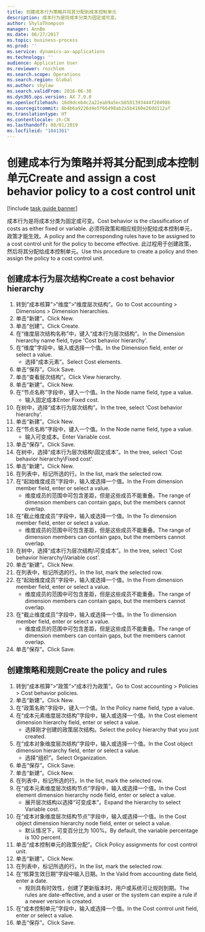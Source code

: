 ```yaml
---
title: 创建成本行为策略并将其分配到成本控制单元
description: 成本行为是将成本分类为固定或可变。
author: ShylaThompson
manager: AnnBe
ms.date: 06/27/2017
ms.topic: business-process
ms.prod: ''
ms.service: dynamics-ax-applications
ms.technology: ''
audience: Application User
ms.reviewer: roschlom
ms.search.scope: Operations
ms.search.region: Global
ms.author: shylaw
ms.search.validFrom: 2016-06-30
ms.dyn365.ops.version: AX 7.0.0
ms.openlocfilehash: 16d9dceb4c2a22eab9a5ecb8501393444f20498b
ms.sourcegitcommit: 8b4b6a9226d4e5f66498ab2a5b4160e26dd112af
ms.translationtype: HT
ms.contentlocale: zh-CN
ms.lasthandoff: 08/01/2019
ms.locfileid: "1841361"
---
```

# <a name="create-and-assign-a-cost-behavior-policy-to-a-cost-control-unit"></a><span data-ttu-id="460ba-103">创建成本行为策略并将其分配到成本控制单元</span><span class="sxs-lookup"><span data-stu-id="460ba-103">Create and assign a cost behavior policy to a cost control unit</span></span>

[!include [task guide banner](../../includes/task-guide-banner.md)]

<span data-ttu-id="460ba-104">成本行为是将成本分类为固定或可变。</span><span class="sxs-lookup"><span data-stu-id="460ba-104">Cost behavior is the classification of costs as either fixed or variable.</span></span> <span data-ttu-id="460ba-105">必须将政策和相应规则分配给成本控制单元，政策才能生效。</span><span class="sxs-lookup"><span data-stu-id="460ba-105">A policy and the corresponding rules have to be assigned to a cost control unit for the policy to become effective.</span></span> <span data-ttu-id="460ba-106">此过程用于创建政策，然后将其分配给成本控制单元。</span><span class="sxs-lookup"><span data-stu-id="460ba-106">Use this procedure to create a policy and then assign the policy to a cost control unit.</span></span>


## <a name="create-a-cost-behavior-hierarchy"></a><span data-ttu-id="460ba-107">创建成本行为层次结构</span><span class="sxs-lookup"><span data-stu-id="460ba-107">Create a cost behavior hierarchy</span></span>
1. <span data-ttu-id="460ba-108">转到“成本核算”>“维度”>“维度层次结构”。</span><span class="sxs-lookup"><span data-stu-id="460ba-108">Go to Cost accounting > Dimensions > Dimension hierarchies.</span></span>
2. <span data-ttu-id="460ba-109">单击“新建”。</span><span class="sxs-lookup"><span data-stu-id="460ba-109">Click New.</span></span>
3. <span data-ttu-id="460ba-110">单击“创建”。</span><span class="sxs-lookup"><span data-stu-id="460ba-110">Click Create.</span></span>
4. <span data-ttu-id="460ba-111">在“维度层次结构名称”中，键入“成本行为层次结构”。</span><span class="sxs-lookup"><span data-stu-id="460ba-111">In the Dimension hierarchy name field, type 'Cost behavior hierarchy'.</span></span>
5. <span data-ttu-id="460ba-112">在“维度”字段中，输入或选择一个值。</span><span class="sxs-lookup"><span data-stu-id="460ba-112">In the Dimension field, enter or select a value.</span></span>
    * <span data-ttu-id="460ba-113">选择“成本元素”。</span><span class="sxs-lookup"><span data-stu-id="460ba-113">Select Cost elements.</span></span>  
6. <span data-ttu-id="460ba-114">单击“保存”。</span><span class="sxs-lookup"><span data-stu-id="460ba-114">Click Save.</span></span>
7. <span data-ttu-id="460ba-115">单击“查看层次结构”。</span><span class="sxs-lookup"><span data-stu-id="460ba-115">Click View hierarchy.</span></span>
8. <span data-ttu-id="460ba-116">单击“新建”。</span><span class="sxs-lookup"><span data-stu-id="460ba-116">Click New.</span></span>
9. <span data-ttu-id="460ba-117">在“节点名称”字段中，键入一个值。</span><span class="sxs-lookup"><span data-stu-id="460ba-117">In the Node name field, type a value.</span></span>
    * <span data-ttu-id="460ba-118">输入固定成本</span><span class="sxs-lookup"><span data-stu-id="460ba-118">Enter Fixed cost.</span></span>  
10. <span data-ttu-id="460ba-119">在树中，选择“成本行为层次结构”。</span><span class="sxs-lookup"><span data-stu-id="460ba-119">In the tree, select 'Cost behavior hierarchy'.</span></span>
11. <span data-ttu-id="460ba-120">单击“新建”。</span><span class="sxs-lookup"><span data-stu-id="460ba-120">Click New.</span></span>
12. <span data-ttu-id="460ba-121">在“节点名称”字段中，键入一个值。</span><span class="sxs-lookup"><span data-stu-id="460ba-121">In the Node name field, type a value.</span></span>
    * <span data-ttu-id="460ba-122">输入可变成本。</span><span class="sxs-lookup"><span data-stu-id="460ba-122">Enter Variable cost.</span></span>  
13. <span data-ttu-id="460ba-123">单击“保存”。</span><span class="sxs-lookup"><span data-stu-id="460ba-123">Click Save.</span></span>
14. <span data-ttu-id="460ba-124">在树中，选择“成本行为层次结构\固定成本”。</span><span class="sxs-lookup"><span data-stu-id="460ba-124">In the tree, select 'Cost behavior hierarchy\Fixed cost'.</span></span>
15. <span data-ttu-id="460ba-125">单击“新建”。</span><span class="sxs-lookup"><span data-stu-id="460ba-125">Click New.</span></span>
16. <span data-ttu-id="460ba-126">在列表中，标记所选的行。</span><span class="sxs-lookup"><span data-stu-id="460ba-126">In the list, mark the selected row.</span></span>
17. <span data-ttu-id="460ba-127">在“起始维度成员”字段中，输入或选择一个值。</span><span class="sxs-lookup"><span data-stu-id="460ba-127">In the From dimension member field, enter or select a value.</span></span>
    * <span data-ttu-id="460ba-128">维度成员的范围中可包含差距，但是这些成员不能重叠。</span><span class="sxs-lookup"><span data-stu-id="460ba-128">The range of dimension members can contain gaps, but the members cannot overlap.</span></span>  
18. <span data-ttu-id="460ba-129">在“截止维度成员”字段中，输入或选择一个值。</span><span class="sxs-lookup"><span data-stu-id="460ba-129">In the To dimension member field, enter or select a value.</span></span>
    * <span data-ttu-id="460ba-130">维度成员的范围中可包含差距，但是这些成员不能重叠。</span><span class="sxs-lookup"><span data-stu-id="460ba-130">The range of dimension members can contain gaps, but the members cannot overlap.</span></span>  
19. <span data-ttu-id="460ba-131">在树中，选择“成本行为层次结构\可变成本”。</span><span class="sxs-lookup"><span data-stu-id="460ba-131">In the tree, select 'Cost behavior hierarchy\Variable cost'.</span></span>
20. <span data-ttu-id="460ba-132">单击“新建”。</span><span class="sxs-lookup"><span data-stu-id="460ba-132">Click New.</span></span>
21. <span data-ttu-id="460ba-133">在列表中，标记所选的行。</span><span class="sxs-lookup"><span data-stu-id="460ba-133">In the list, mark the selected row.</span></span>
22. <span data-ttu-id="460ba-134">在“起始维度成员”字段中，输入或选择一个值。</span><span class="sxs-lookup"><span data-stu-id="460ba-134">In the From dimension member field, enter or select a value.</span></span>
    * <span data-ttu-id="460ba-135">维度成员的范围中可包含差距，但是这些成员不能重叠。</span><span class="sxs-lookup"><span data-stu-id="460ba-135">The range of dimension members can contain gaps, but the members cannot overlap.</span></span>  
23. <span data-ttu-id="460ba-136">在“截止维度成员”字段中，输入或选择一个值。</span><span class="sxs-lookup"><span data-stu-id="460ba-136">In the To dimension member field, enter or select a value.</span></span>
    * <span data-ttu-id="460ba-137">维度成员的范围中可包含差距，但是这些成员不能重叠。</span><span class="sxs-lookup"><span data-stu-id="460ba-137">The range of dimension members can contain gaps, but the members cannot overlap.</span></span>  
24. <span data-ttu-id="460ba-138">单击“保存”。</span><span class="sxs-lookup"><span data-stu-id="460ba-138">Click Save.</span></span>

## <a name="create-the-policy-and-rules"></a><span data-ttu-id="460ba-139">创建策略和规则</span><span class="sxs-lookup"><span data-stu-id="460ba-139">Create the policy and rules</span></span>
1. <span data-ttu-id="460ba-140">转到“成本核算”>“政策”>“成本行为政策”。</span><span class="sxs-lookup"><span data-stu-id="460ba-140">Go to Cost accounting > Policies > Cost behavior policies.</span></span>
2. <span data-ttu-id="460ba-141">单击“新建”。</span><span class="sxs-lookup"><span data-stu-id="460ba-141">Click New.</span></span>
3. <span data-ttu-id="460ba-142">在“政策名称”字段中，键入一个值。</span><span class="sxs-lookup"><span data-stu-id="460ba-142">In the Policy name field, type a value.</span></span>
4. <span data-ttu-id="460ba-143">在“成本元素维度层次结构”字段中，输入或选择一个值。</span><span class="sxs-lookup"><span data-stu-id="460ba-143">In the Cost element dimension hierarchy field, enter or select a value.</span></span>
    * <span data-ttu-id="460ba-144">选择刚才创建的政策层次结构。</span><span class="sxs-lookup"><span data-stu-id="460ba-144">Select the policy hierarchy that you just created.</span></span>  
5. <span data-ttu-id="460ba-145">在“成本对象维度层次结构”字段中，输入或选择一个值。</span><span class="sxs-lookup"><span data-stu-id="460ba-145">In the Cost object dimension hierarchy field, enter or select a value.</span></span>
    * <span data-ttu-id="460ba-146">选择“组织”。</span><span class="sxs-lookup"><span data-stu-id="460ba-146">Select Organization.</span></span>  
6. <span data-ttu-id="460ba-147">单击“保存”。</span><span class="sxs-lookup"><span data-stu-id="460ba-147">Click Save.</span></span>
7. <span data-ttu-id="460ba-148">单击“新建”。</span><span class="sxs-lookup"><span data-stu-id="460ba-148">Click New.</span></span>
8. <span data-ttu-id="460ba-149">在列表中，标记所选的行。</span><span class="sxs-lookup"><span data-stu-id="460ba-149">In the list, mark the selected row.</span></span>
9. <span data-ttu-id="460ba-150">在“成本元素维度层次结构节点”字段中，输入或选择一个值。</span><span class="sxs-lookup"><span data-stu-id="460ba-150">In the Cost element dimension hierarchy node field, enter or select a value.</span></span>
    * <span data-ttu-id="460ba-151">展开层次结构以选择“可变成本”。</span><span class="sxs-lookup"><span data-stu-id="460ba-151">Expand the hierarchy to select Variable cost.</span></span>  
10. <span data-ttu-id="460ba-152">在“成本对象维度层次结构节点”字段中，输入或选择一个值。</span><span class="sxs-lookup"><span data-stu-id="460ba-152">In the Cost object dimension hierarchy node field, enter or select a value.</span></span>
    * <span data-ttu-id="460ba-153">默认情况下，可变百分比为 100%。</span><span class="sxs-lookup"><span data-stu-id="460ba-153">By default, the variable percentage is 100 percent.</span></span>  
11. <span data-ttu-id="460ba-154">单击“成本控制单元的政策分配”。</span><span class="sxs-lookup"><span data-stu-id="460ba-154">Click Policy assignments for cost control unit.</span></span>
12. <span data-ttu-id="460ba-155">单击“新建”。</span><span class="sxs-lookup"><span data-stu-id="460ba-155">Click New.</span></span>
13. <span data-ttu-id="460ba-156">在列表中，标记所选的行。</span><span class="sxs-lookup"><span data-stu-id="460ba-156">In the list, mark the selected row.</span></span>
14. <span data-ttu-id="460ba-157">在“核算生效日期”字段中输入日期。</span><span class="sxs-lookup"><span data-stu-id="460ba-157">In the Valid from accounting date field, enter a date.</span></span>
    * <span data-ttu-id="460ba-158">规则具有时效性，创建了更新版本时，用户或系统可让规则到期。</span><span class="sxs-lookup"><span data-stu-id="460ba-158">The rules are date-effective, and a user or the system can expire a rule if a newer version is created.</span></span>  
15. <span data-ttu-id="460ba-159">在“成本控制单元”字段中，输入或选择一个值。</span><span class="sxs-lookup"><span data-stu-id="460ba-159">In the Cost control unit field, enter or select a value.</span></span>
16. <span data-ttu-id="460ba-160">单击“保存”。</span><span class="sxs-lookup"><span data-stu-id="460ba-160">Click Save.</span></span>

